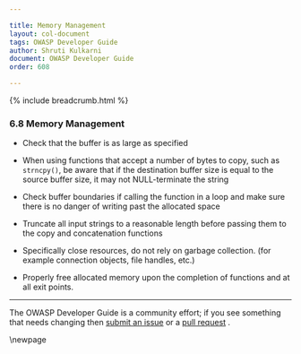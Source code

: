 ```yaml
---

title: Memory Management
layout: col-document
tags: OWASP Developer Guide
author: Shruti Kulkarni
document: OWASP Developer Guide
order: 608

---
```


{% include breadcrumb.html %}

### 6.8 Memory Management

* Check that the buffer is as large as specified

* When using functions that accept a number of bytes to copy, such as `strncpy()`,
    be aware that if the destination buffer size is equal to the source buffer size,
    it may not NULL-terminate the string

* Check buffer boundaries if calling the function in a loop and make sure there is no danger
    of writing past the allocated space

* Truncate all input strings to a reasonable length before passing them to the copy and concatenation functions

* Specifically close resources, do not rely on garbage collection. (for example connection objects, file handles, etc.)

* Properly free allocated memory upon the completion of functions and at all exit points.

----

The OWASP Developer Guide is a community effort; if you see something that needs changing
then [submit an issue][issue0608] or a [pull request][pr] .

[issue0608]: https://github.com/OWASP/www-project-developer-guide/issues/new?labels=enhancement&template=request.md&title=Update:%2006-secure-design/08-memory-management
[pr]: https://github.com/OWASP/www-project-developer-guide/pulls

\newpage
